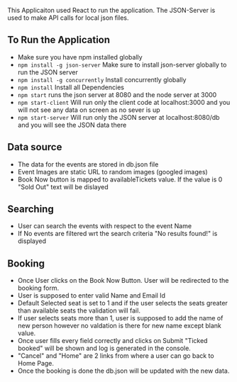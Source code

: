 This Applicaiton used React to run the application.
The JSON-Server is used to make API calls for local json files.

## To Run the Application
* Make sure you have npm installed globally
* `npm install -g json-server` Make sure to install json-server globally to run the JSON server
* `npm install -g concurrently` Install concurrently globally 
* `npm install` Install all Dependencies
* `npm start` runs the json server at 8080 and the node server at 3000
* `npm start-client` Will run only the client code at localhost:3000 and you will not see any data on screen as no sever is up
* `npm start-server` Will run only the JSON server at localhost:8080/db and you will see the JSON data there 

## Data source
* The data for the events are stored in db.json file 
* Event Images are static URL to random images (googled images)
* Book Now button is mapped to availableTickets value. If the value is 0 "Sold Out" text will be dislayed

## Searching
* User can search the events with respect to the event Name 
* If No events are filtered wrt the search criteria "No results found!" is displayed

## Booking
* Once User clicks on the Book Now Button. User will be redirected to the booking form.
* User is supposed to enter valid Name and Email Id 
* Default Selected seat is set to 1 and if the user selects the seats greater than available seats the validation will fail.
* If user selects seats more than 1, user is supposed to add the name of new person however no valdation is there for new name except blank value.
* Once user fills every field correctly and clicks on Submit "Ticked booked" will be shown and log is generated in the console.
* "Cancel" and "Home" are 2 links from where a user can go back to Home Page.
* Once the booking is done the db.json will be updated with the new data.

